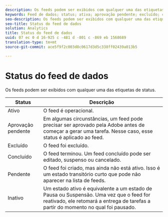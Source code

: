 ```yaml
---
description: Os feeds podem ser exibidos com qualquer uma das etiquetas de status.
keywords: Feed de dados; status; ativa; aprovação pendente; excluído; complete; pendente; inative
seo-description: Os feeds podem ser exibidos com qualquer uma das etiquetas de status.
seo-title: Status do feed de dados
solution: Analytics
title: Status do feed de dados
uuid: 07 ec 0 d 16-925 c -481 d -801 c -869 eb 1568689
translation-type: tm+mt
source-git-commit: ace5f9f2c003d8c0617d3d5c338ff02439a013b5

---
```



# Status do feed de dados

Os feeds podem ser exibidos com qualquer uma das etiquetas de status.

| Status | Descrição |
|---|---|
| Ativo | O feed é operacional. |
| Aprovação pendente | Em algumas circunstâncias, um feed pode precisar ser aprovado pela Adobe antes de começar a gerar uma tarefa. Nesse caso, esse status é aplicado ao feed. |
| Excluído | O feed foi excluído. |
| Concluído | O feed terminou. Um feed concluído pode ser editado, suspenso ou cancelado. |
| Pendente | O feed foi criado, mas ainda não está ativo. Isso é um estado transitório curto que pode não aparecer na lista de feeds. |
| Inativo | Um estado ativo é equivalente a um estado de Pausa ou Suspensão. Uma vez que o feed for reativado, ele retomará a entrega de tarefas a partir do momento no qual foi pausado. |